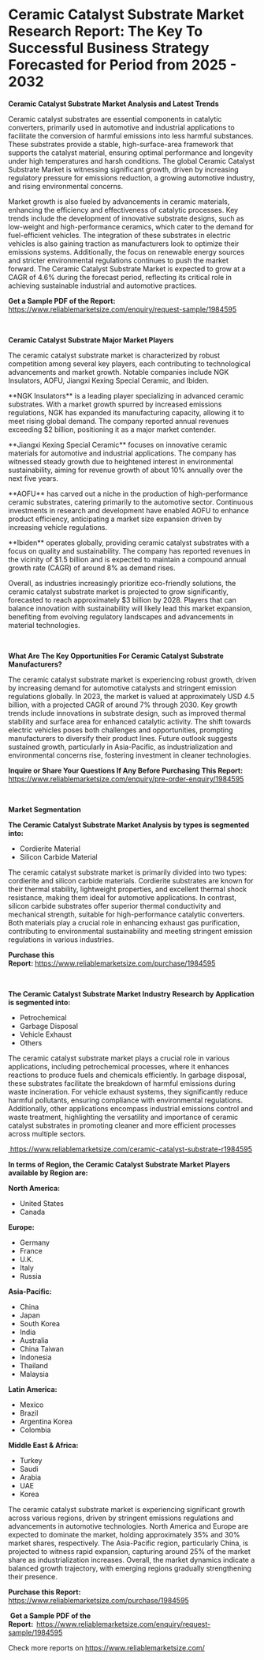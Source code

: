 <p><h1>Ceramic Catalyst Substrate Market Research Report: The Key To Successful Business Strategy Forecasted for Period from 2025 - 2032</h1></p><p><strong>Ceramic Catalyst Substrate Market Analysis and Latest Trends</strong></p>
<p><p>Ceramic catalyst substrates are essential components in catalytic converters, primarily used in automotive and industrial applications to facilitate the conversion of harmful emissions into less harmful substances. These substrates provide a stable, high-surface-area framework that supports the catalyst material, ensuring optimal performance and longevity under high temperatures and harsh conditions. The global Ceramic Catalyst Substrate Market is witnessing significant growth, driven by increasing regulatory pressure for emissions reduction, a growing automotive industry, and rising environmental concerns.</p><p>Market growth is also fueled by advancements in ceramic materials, enhancing the efficiency and effectiveness of catalytic processes. Key trends include the development of innovative substrate designs, such as low-weight and high-performance ceramics, which cater to the demand for fuel-efficient vehicles. The integration of these substrates in electric vehicles is also gaining traction as manufacturers look to optimize their emissions systems. Additionally, the focus on renewable energy sources and stricter environmental regulations continues to push the market forward. The Ceramic Catalyst Substrate Market is expected to grow at a CAGR of 4.6% during the forecast period, reflecting its critical role in achieving sustainable industrial and automotive practices.</p></p>
<p><strong>Get a Sample PDF of the Report:&nbsp;</strong> <a href="https://www.reliablemarketsize.com/enquiry/request-sample/1984595?utm_campaign=1872&utm_medium=2&utm_source=Github&utm_content=ia&utm_term=30012025&utm_id=ceramic-catalyst-substrate">https://www.reliablemarketsize.com/enquiry/request-sample/1984595</a></p>
<p>&nbsp;</p>
<p><strong>Ceramic Catalyst Substrate Major Market Players</strong></p>
<p><p>The ceramic catalyst substrate market is characterized by robust competition among several key players, each contributing to technological advancements and market growth. Notable companies include NGK Insulators, AOFU, Jiangxi Kexing Special Ceramic, and Ibiden.</p><p>**NGK Insulators** is a leading player specializing in advanced ceramic substrates. With a market growth spurred by increased emissions regulations, NGK has expanded its manufacturing capacity, allowing it to meet rising global demand. The company reported annual revenues exceeding $2 billion, positioning it as a major market contender.</p><p>**Jiangxi Kexing Special Ceramic** focuses on innovative ceramic materials for automotive and industrial applications. The company has witnessed steady growth due to heightened interest in environmental sustainability, aiming for revenue growth of about 10% annually over the next five years.</p><p>**AOFU** has carved out a niche in the production of high-performance ceramic substrates, catering primarily to the automotive sector. Continuous investments in research and development have enabled AOFU to enhance product efficiency, anticipating a market size expansion driven by increasing vehicle regulations.</p><p>**Ibiden** operates globally, providing ceramic catalyst substrates with a focus on quality and sustainability. The company has reported revenues in the vicinity of $1.5 billion and is expected to maintain a compound annual growth rate (CAGR) of around 8% as demand rises.</p><p>Overall, as industries increasingly prioritize eco-friendly solutions, the ceramic catalyst substrate market is projected to grow significantly, forecasted to reach approximately $3 billion by 2028. Players that can balance innovation with sustainability will likely lead this market expansion, benefiting from evolving regulatory landscapes and advancements in material technologies.</p></p>
<p>&nbsp;</p>
<p><strong>What Are The Key Opportunities For Ceramic Catalyst Substrate Manufacturers?</strong></p>
<p><p>The ceramic catalyst substrate market is experiencing robust growth, driven by increasing demand for automotive catalysts and stringent emission regulations globally. In 2023, the market is valued at approximately USD 4.5 billion, with a projected CAGR of around 7% through 2030. Key growth trends include innovations in substrate design, such as improved thermal stability and surface area for enhanced catalytic activity. The shift towards electric vehicles poses both challenges and opportunities, prompting manufacturers to diversify their product lines. Future outlook suggests sustained growth, particularly in Asia-Pacific, as industrialization and environmental concerns rise, fostering investment in cleaner technologies.</p></p>
<p><strong>Inquire or Share Your Questions If Any Before Purchasing This Report:</strong> <a href="https://www.reliablemarketsize.com/enquiry/pre-order-enquiry/1984595?utm_campaign=1872&utm_medium=2&utm_source=Github&utm_content=ia&utm_term=30012025&utm_id=ceramic-catalyst-substrate">https://www.reliablemarketsize.com/enquiry/pre-order-enquiry/1984595</a></p>
<p>&nbsp;</p>
<p><strong>Market Segmentation</strong></p>
<p><strong>The Ceramic Catalyst Substrate Market Analysis by types is segmented into:</strong></p>
<p><ul><li>Cordierite Material</li><li>Silicon Carbide Material</li></ul></p>
<p><p>The ceramic catalyst substrate market is primarily divided into two types: cordierite and silicon carbide materials. Cordierite substrates are known for their thermal stability, lightweight properties, and excellent thermal shock resistance, making them ideal for automotive applications. In contrast, silicon carbide substrates offer superior thermal conductivity and mechanical strength, suitable for high-performance catalytic converters. Both materials play a crucial role in enhancing exhaust gas purification, contributing to environmental sustainability and meeting stringent emission regulations in various industries.</p></p>
<p><strong>Purchase this Report:&nbsp;</strong><a href="https://www.reliablemarketsize.com/purchase/1984595?utm_campaign=1872&utm_medium=2&utm_source=Github&utm_content=ia&utm_term=30012025&utm_id=ceramic-catalyst-substrate">https://www.reliablemarketsize.com/purchase/1984595</a></p>
<p>&nbsp;</p>
<p><strong>The Ceramic Catalyst Substrate Market Industry Research by Application is segmented into:</strong></p>
<p><ul><li>Petrochemical</li><li>Garbage Disposal</li><li>Vehicle Exhaust</li><li>Others</li></ul></p>
<p><p>The ceramic catalyst substrate market plays a crucial role in various applications, including petrochemical processes, where it enhances reactions to produce fuels and chemicals efficiently. In garbage disposal, these substrates facilitate the breakdown of harmful emissions during waste incineration. For vehicle exhaust systems, they significantly reduce harmful pollutants, ensuring compliance with environmental regulations. Additionally, other applications encompass industrial emissions control and waste treatment, highlighting the versatility and importance of ceramic catalyst substrates in promoting cleaner and more efficient processes across multiple sectors.</p></p>
<p><a href="https://www.reliablemarketsize.com/ceramic-catalyst-substrate-r1984595?utm_campaign=1872&utm_medium=2&utm_source=Github&utm_content=ia&utm_term=30012025&utm_id=ceramic-catalyst-substrate">&nbsp;https://www.reliablemarketsize.com/ceramic-catalyst-substrate-r1984595</a></p>
<p><strong>In terms of Region, the Ceramic Catalyst Substrate Market Players available by Region are:</strong></p>
<p>
    <p> <strong> North America: </strong>
        <ul>
            <li>United States</li>
            <li>Canada</li>
        </ul>
        </p> 
    <p> <strong> Europe: </strong>
        <ul>
            <li>Germany</li>
            <li>France</li>
            <li>U.K.</li>
            <li>Italy</li>
            <li>Russia</li>
        </ul>
        </p> 
    <p> <strong> Asia-Pacific: </strong>
        <ul>
            <li>China</li>
            <li>Japan</li>
            <li>South Korea</li>
            <li>India</li>
            <li>Australia</li>
            <li>China Taiwan</li>
            <li>Indonesia</li>
            <li>Thailand</li>
            <li>Malaysia</li>
        </ul>
        </p> 
    <p> <strong> Latin America: </strong>
        <ul>
            <li>Mexico</li>
            <li>Brazil</li>
            <li>Argentina Korea</li>
            <li>Colombia</li>
        </ul>
        </p> 
    <p> <strong> Middle East & Africa: </strong>
        <ul>
            <li>Turkey</li>
            <li>Saudi</li>
            <li>Arabia</li>
            <li>UAE</li>
            <li>Korea</li>
        </ul>
    </p>
    </p>
<p><p>The ceramic catalyst substrate market is experiencing significant growth across various regions, driven by stringent emissions regulations and advancements in automotive technologies. North America and Europe are expected to dominate the market, holding approximately 35% and 30% market shares, respectively. The Asia-Pacific region, particularly China, is projected to witness rapid expansion, capturing around 25% of the market share as industrialization increases. Overall, the market dynamics indicate a balanced growth trajectory, with emerging regions gradually strengthening their presence.</p></p>
<p><strong>Purchase this Report: </strong><a href="https://www.reliablemarketsize.com/purchase/1984595?utm_campaign=1872&utm_medium=2&utm_source=Github&utm_content=ia&utm_term=30012025&utm_id=ceramic-catalyst-substrate">https://www.reliablemarketsize.com/purchase/1984595</a></p>
<p>&nbsp;<strong>Get a Sample PDF of the Report:&nbsp;&nbsp;</strong><a href="https://www.reliablemarketsize.com/enquiry/request-sample/1984595?utm_campaign=1872&utm_medium=2&utm_source=Github&utm_content=ia&utm_term=30012025&utm_id=ceramic-catalyst-substrate">https://www.reliablemarketsize.com/enquiry/request-sample/1984595</a></p>
<p><strong></strong></p>
<p>Check more reports on <a href="https://www.reliablemarketsize.com/?utm_campaign=1872&utm_medium=2&utm_source=Github&utm_content=ia&utm_term=30012025&utm_id=ceramic-catalyst-substrate">https://www.reliablemarketsize.com/</a></p>